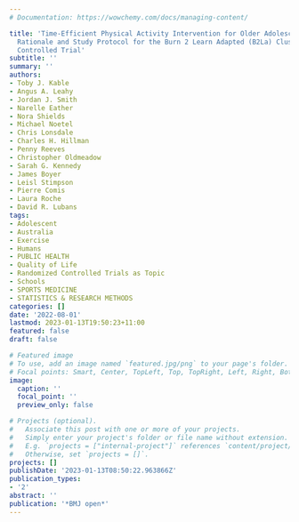 ```yaml
---
# Documentation: https://wowchemy.com/docs/managing-content/

title: 'Time-Efficient Physical Activity Intervention for Older Adolescents with Disability:
  Rationale and Study Protocol for the Burn 2 Learn Adapted (B2La) Cluster Randomised
  Controlled Trial'
subtitle: ''
summary: ''
authors:
- Toby J. Kable
- Angus A. Leahy
- Jordan J. Smith
- Narelle Eather
- Nora Shields
- Michael Noetel
- Chris Lonsdale
- Charles H. Hillman
- Penny Reeves
- Christopher Oldmeadow
- Sarah G. Kennedy
- James Boyer
- Leisl Stimpson
- Pierre Comis
- Laura Roche
- David R. Lubans
tags:
- Adolescent
- Australia
- Exercise
- Humans
- PUBLIC HEALTH
- Quality of Life
- Randomized Controlled Trials as Topic
- Schools
- SPORTS MEDICINE
- STATISTICS & RESEARCH METHODS
categories: []
date: '2022-08-01'
lastmod: 2023-01-13T19:50:23+11:00
featured: false
draft: false

# Featured image
# To use, add an image named `featured.jpg/png` to your page's folder.
# Focal points: Smart, Center, TopLeft, Top, TopRight, Left, Right, BottomLeft, Bottom, BottomRight.
image:
  caption: ''
  focal_point: ''
  preview_only: false

# Projects (optional).
#   Associate this post with one or more of your projects.
#   Simply enter your project's folder or file name without extension.
#   E.g. `projects = ["internal-project"]` references `content/project/deep-learning/index.md`.
#   Otherwise, set `projects = []`.
projects: []
publishDate: '2023-01-13T08:50:22.963866Z'
publication_types:
- '2'
abstract: ''
publication: '*BMJ open*'
---
```

